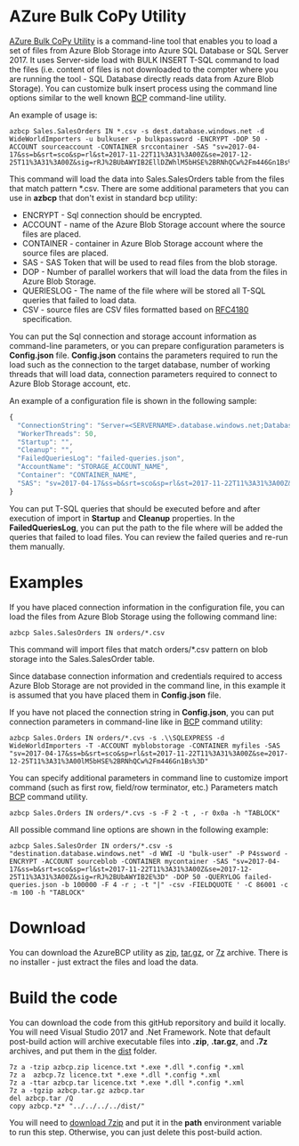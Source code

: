 # AZure Bulk CoPy Utility
[AZure Bulk CoPy Utility](https://github.com/JocaPC/AzureBCP/tree/master/dist/) is a command-line tool that enables you to load a set of files from Azure Blob Storage into Azure SQL Database or SQL Server 2017.
It uses Server-side load with BULK INSERT T-SQL command to load the files (i.e. content of files is not downloaded to the compter where you are running the tool - SQL Database directly reads data from Azure Blob Storage). You can customize bulk insert process using the command line options similar to the well known
 [BCP](https://docs.microsoft.com/en-us/sql/tools/bcp-utility) command-line utility.
 
 An example of usage is:

```
azbcp Sales.SalesOrders IN *.csv -s dest.database.windows.net -d WideWorldImporters -u bulkuser -p bulkpassword -ENCRYPT -DOP 50 -ACCOUNT sourceaccount -CONTAINER srccontainer -SAS "sv=2017-04-17&ss=b&srt=sco&sp=rl&st=2017-11-22T11%3A31%3A00Z&se=2017-12-25T11%3A31%3A00Z&sig=rRJ%2BUbAWYIB2EllDZWhlM5bHSE%2BRNhQCw%2Fm446Gn1Bs%3D"
```

This command will load the data into Sales.SalesOrders table from the files that match pattern *.csv. There are some additional parameters that you can use in **azbcp** that don't exist in standard bcp utility:
 - ENCRYPT - Sql connection should be encrypted.
 - ACCOUNT - name of the Azure Blob Storage account where the source files are placed.
 - CONTAINER - container in Azure Blob Storage account where the source files are placed.
 - SAS - SAS Token that will be used to read files from the blob storage.
 - DOP - Number of parallel workers that will load the data from the files in Azure Blob Storage.
 - QUERIESLOG - The name of the file where will be stored all T-SQL queries that failed to load data.
 - CSV - source files are CSV files formatted based on [RFC4180](https://tools.ietf.org/html/rfc4180) specification.

You can put the Sql connection and storage account information as command-line parameters, or you can prepare configuration parameters is **Config.json** file.
**Config.json** contains the parameters required to run the load such as the connection to the target database, number of working threads that will load data,
connection parameters required to connect to Azure Blob Storage account, etc.

An example of a configuration file is shown in the following sample:

```javascript
{
  "ConnectionString": "Server=<SERVERNAME>.database.windows.net;Database=<DATABASENAME>;User Id=<USERID>;Password=<PASSWORD>;Encrypt=True;",
  "WorkerThreads": 50,
  "Startup": "",
  "Cleanup": "",
  "FailedQueriesLog": "failed-queries.json",
  "AccountName": "STORAGE_ACCOUNT_NAME",
  "Container": "CONTAINER_NAME",
  "SAS": "sv=2017-04-17&ss=b&srt=sco&sp=rl&st=2017-11-22T11%3A31%3A00Z&se=2017-12-25T11%3A31%3A00lM5bHSE%2BRNhQCw%2Fm446Gn1Bs%3D"
}
```

You can put T-SQL queries that should be executed before and after execution of import  in **Startup** and **Cleanup** properties. In the **FailedQueriesLog**, you can put the path
to the file where will be added the queries that failed to load files. You can review the failed queries and re-run them manually.

# Examples
If you have placed connection information in the configuration file, you can load the files from Azure Blob Storage using the following command line: 

```
azbcp Sales.SalesOrders IN orders/*.csv
```
This command will import files that match orders/*.csv pattern on blob storage into the Sales.SalesOrder table.

Since database connection information and credentials required to access Azure Blob Storage are not provided in the command line, in this example it is assumed that you have placed them in **Config.json** file. 

If you have not placed the connection string in **Config.json**, you can put connection parameters in command-line like in [BCP](https://docs.microsoft.com/en-us/sql/tools/bcp-utility) command utility:

```
azbcp Sales.Orders IN orders/*.cvs -s .\\SQLEXPRESS -d WideWorldImporters -T -ACCOUNT myblobstorage -CONTAINER myfiles -SAS "sv=2017-04-17&ss=b&srt=sco&sp=rl&st=2017-11-22T11%3A31%3A00Z&se=2017-12-25T11%3A31%3A00lM5bHSE%2BRNhQCw%2Fm446Gn1Bs%3D"
```

You can specify additional parameters in command line to customize import command (such as first row, field/row terminator, etc.) Parameters match [BCP](https://docs.microsoft.com/en-us/sql/tools/bcp-utility) command utility.
```
azbcp Sales.Orders IN orders/*.cvs -s -F 2 -t , -r 0x0a -h "TABLOCK"
```

All possible command line options are shown in the following example:
```
azbcp Sales.SalesOrder IN orders/*.csv -s "destination.database.windows.net" -d WWI -U "bulk-user" -P P4ssword -ENCRYPT -ACCOUNT sourceblob -CONTAINER mycontainer -SAS "sv=2017-04-17&ss=b&srt=sco&sp=rl&st=2017-11-22T11%3A31%3A00Z&se=2017-12-25T11%3A31%3A00Z&sig=rRJ%2BUbAWYIB2E%3D" -DOP 50 -QUERYLOG failed-queries.json -b 100000 -F 4 -r ; -t "|" -csv -FIELDQUOTE ' -C 86001 -c -m 100 -h "TABLOCK"
```

# Download

You can download the AzureBCP utility as [zip](https://github.com/JocaPC/AzureBCP/blob/dist/master/azbcp.zip),
[tar.gz](https://github.com/JocaPC/AzureBCP/blob/dist/master/azbcp.tar.gz), or [7z](https://github.com/JocaPC/AzureBCP/blob/dist/master/azbcp.7z) archive.
There is no installer - just extract the files and load the data.

# Build the code

You can download the code from this gitHub reporsitory and build it locally. You will need Visual Studio 2017 and .Net Framework.
Note that default post-build action will archive executable files into **.zip**, **.tar.gz**, and **.7z** archives, and put them in the [dist](dist) folder.

```
7z a -tzip azbcp.zip licence.txt *.exe *.dll *.config *.xml
7z a  azbcp.7z licence.txt *.exe *.dll *.config *.xml
7z a -ttar azbcp.tar licence.txt *.exe *.dll *.config *.xml
7z a -tgzip azbcp.tar.gz azbcp.tar
del azbcp.tar /Q
copy azbcp.*z* "../../../../dist/"
```
You will need to [download 7zip](http://www.7-zip.org/download.html) and put it in the **path**
environment variable to run this step. Otherwise, you can just delete this post-build action.